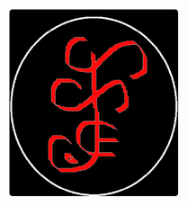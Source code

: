 <div style="display: flex; align-items: center; height: 100vh;">
  <img src="recursos/img/web/x.png" alt="Logo Personal" style="width: 300px; height: auto; border-radius: 5px;">
</div>

# Documentación del Framework [SETHAR]

# Descripción
El Framework SETHAR es una herramienta diseñada para facilitar el desarrollo de aplicaciones web en PHP. Proporciona una estructura organizada y componentes reutilizables para acelerar el proceso de desarrollo y mejorar la mantenibilidad del código. Basado en el patron Modelo-Vista-Controlador + Componentes siendo asi un modelo hibrido.

# Estructura del proyecto
Puede ver las especificaciones en el archivo "componentes/xml/Estructura_Framework.xml"
El proyecto sigue la siguiente estructura de carpetas:

- **app**: Contiene la lógica de la aplicación.
  - **App.php**: Frontcontroller de la aplicacion.
  - **Base_Datos.php**: conexion a la base de datos.
  - **Configuracion.php**: configuracion de credenciales.
  - **Controlador.php**: clase padre provedora de herramientas al los controladores.
  - **Modelo.php**: clase padre provedora de herramientas al los modelos.
  - **Vista.php**: clase proveedora de las rutas y recursos del sistema.

- **componentes**:
  - **base de datos**: Aquí encontrarás archivos relacionados con la configuración y manejo de la base de datos, como la conexión y las consultas SQL.
  - **bat**: carpeta contenedora de archivos bat, podras encontrar ejecutables que te proporcionaran ayuda.
  - **clases**: componente de clases con herramientas y funcionalidades para el sistema.
  - **interface**: Puedes tener interfaces que definan contratos para componentes específicos de tu aplicación, como autenticación, envío de correos electrónicos, etc.
  - **json**: Aquí puedes almacenar archivos json asi como optener los proporsionados por el framework.
  - **logs**: Aquí puedes almacenar archivos de registro (logs) para rastrear errores o eventos importantes en tu aplicación.
  - **pruebas**: Contiene ejemplo de las funcionalidades.
  - **TCPDF**: Librera de manejo de pdf.
  - **tests**: Puedes tener archivos de prueba para tus componentes, utilizando una herramienta de pruebas como PHPUnit.
  - **traits**: Aquí puedes tener traits reutilizables que contengan métodos comunes que se pueden usar en múltiples clases.
  - **validacion**: Puedes tener archivos relacionados con la validación de datos, como reglas de validación y funciones de validación personalizadas.
  - **vendor**: Esta carpeta puede ser generada por Composer y contendría las dependencias de terceros instaladas en tu proyecto.

- **controlador**: carpeta donde guararas los controladores del sistema
  - **interface**: Aquí puedes tener interfaces que definan contratos para tus controladores, lo que ayuda a establecer un estándar en los métodos que deben implementar.
  - **propiedades**: Puedes tener archivos que contengan definiciones de propiedades y constantes que se utilizan en tus controladores.

- **modelo**: carpeta donde guararas los modelos del sistema
  - **entidades**: Aquí puedes tener clases que representen las entidades o modelos de tu aplicación, mapeando a tablas de la base de datos.
  - **interface**: Puedes tener interfaces que definan contratos para tus modelos, especificando los métodos que deben implementar.

- **recursos**:
  - **css**: Aquí puedes almacenar tus archivos CSS para estilos personalizados.
  - **js**: Puedes tener tus archivos JavaScript para funcionalidades interactivas del lado del cliente.
  - **img**: Aquí puedes guardar las imágenes utilizadas en tu aplicación.
  - **plugins**: Puedes incluir bibliotecas o complementos de terceros utilizados en tu aplicación.
  - **scss**: Si utilizas Sass para escribir tus estilos, puedes tener archivos .scss aquí que se compilen en CSS.

- **vista**:
  - **ejemplo**: Ejemplo de una vista específica.
    - **css**: Aquí puedes almacenar los archivos CSS específicos para el módulo "ejemplo".
    - **js**: Aquí puedes tener los archivos JavaScript específicos para el módulo "ejemplo".
    - **modal**: Aquí puedes tener archivos relacionados con los modales específicos para el módulo "ejemplo".
  - **publico**: Aquí puedes tener archivos de plantillas para las páginas públicas de tu aplicación.
  - **privado**: Puedes tener archivos de plantillas para las páginas privadas o con acceso restringido.

- **index.php**: Punto de entrada de la aplicación.


# Configuración inicial
Antes de comenzar a utilizar el framework, sigue los siguientes pasos de configuración:

1. Clone el repositorio [https://github.com/cheche482010/SETHAR] en tu entorno local.
2. Instala las dependencias ejecutando el comando "composer install" en la raíz del proyecto.
3. Configura la conexión a la base de datos en el archivo de configuración "APP/Configuracion.php.php".

```php 
class Configuracion
{
    const TITULO = "SETHAR";
    
    const CREDENCIALES = [
        'Mysql' => [
            'Servidor'   => 'mysql',
            'Host'       => 'localhost',
            'Base_Datos' => 'ejemplo',
            'Puerto'     => '3306',
            'Usuario'    => 'root',
            'Contraseña' => 'root',
        ],
    ];
}
```

4. Realiza otras configuraciones necesarias según tus requisitos específicos.

# Uso del framework
El framework ofrece una estructura y componentes reutilizables para facilitar el desarrollo de aplicaciones web en PHP. A continuación, se describen los principales componentes del framework y cómo utilizarlos:

## Creación de Plantillas
El script "crear_modulo.bat" ubicado en la carpeta "componentes/bat" permite crear plantillas de módulos de forma automatizada. Este script realiza las siguientes acciones:

1. Solicita al usuario el nombre del nuevo módulo.
2. Utiliza PowerShell para generar archivos de modelo, entidad, controlador, propiedades y validación con el nombre proporcionado.
3. Ofrece la opción de crear la plantilla de validación para el módulo.

## Controladores
Los controladores se encuentran en la carpeta "controlador" y son responsables de manejar las solicitudes y generar las respuestas correspondientes. Sigue las pautas establecidas en la documentación del framework para crear nuevos controladores.

```php 
class Ejmplo extends Controlador
{
   
    public function __construct()
    {
        parent::__construct();
    }

    public function Cargar_Vistas()
    {
        Vista::Ejmplo('index');
    }
} 
```

## Modelos
Los modelos se encuentran en la carpeta "modelo" y representan la lógica de negocio y la interacción con la base de datos. Sigue las pautas establecidas en la documentación del framework para crear nuevos modelos.

```php
class Ejemplo_Modelo extends Modelo
{
    public function __construct()
    {
        parent::__construct();
    }

    public function Configurar(array $configuracion): self
    {
        $this->configuracion = $configuracion;
        $this->SQL           = isset($this->configuracion['sql']) ? $this->configuracion['sql'] : null;
        $this->datos         = isset($this->configuracion['datos']) ? $this->configuracion['datos'] : null;
        $this->opciones      = isset($this->configuracion['opciones']) ? array_merge($this->opciones_predeterminadas, $this->configuracion['opciones']) : $this->opciones_predeterminadas;
        return $this;
    }

    public function Sentencia():  ? string
    {
        $this->class = new Clases("Ejemplo_Modelo");
        return $this->class->verificar_funcion($this->SQL) ? $this->{$this->SQL}() : Errores::Capturar()->Personalizado('No existe la funcion : ' . $this->SQL . "() \nEn la clase: " . $this->class->nombre_clase() . "\nArchivo: " . __FILE__);
    }

    /**
     * Administra el modelo y ejecuta la sentencia actual.
     *
     * @return mixed Resultado de la operación.
     */
    public function Administrar() : mixed
    {
        $this->sentencia = $this->Sentencia();
        try {
            $this->resultado = $this->Ejecutar(
                $this->sentencia,
                $this->datos,
                $this->opciones['forzado'],
                $this->opciones['transaccion'],
                $this->opciones['tipo_valor'],
                $this->opciones['ultimo_id'],
                $this->opciones['cache'],
                $this->opciones['filtrado']
            );
            $this->Desconectar();
            return $this->resultado;
        } catch (PDOException $e) {
            Errores::Capturar()->Manejo_Excepciones($e);
        }
    }

}  
```

# Sentencias
Para el manejo de sentencias se agrupan por funciones privadas que especifican su uso o llamandalas por codigos para emnumerar las sentencias.

```php
    /**
     * Ejemplo de una sentencia SQL personalizada.
     *
     * @return string Sentencia SQL personalizada.
     */

    private function Consultar_Usuario(): string
    {
        return "SELECT * FROM Usuarios";
    }

    private function SQL_01(): string
    {
        return "SELECT * FROM Usuarios";
    }
```

## Vistas
Las vistas se encuentran en la carpeta "vista" y son responsables de mostrar la interfaz de usuario al usuario final. Organiza las vistas en subcarpetas según la funcionalidad o el contexto.

```php
<!DOCTYPE html>
<html lang="es">
    <head>
        <?php Vista::Recursos("Meta"); ?>
        <?php Vista::Recursos("Titulo"); ?>
        <?php Vista::Recursos("Estilos"); ?>
    </head>

    <body class="hold-transition text-sm layout-top-nav layout-fixed layout-navbar-fixed layout-footer-fixed" id="body">
        <main class="wrapper">
            <?php Vista::Recursos("Navbar"); ?>
            <!-- Contenido de la pagina -->
            <div class="content-wrapper">
                <?php Vista::Recursos("Contenido"); ?>
            </div>
            <!-- /.content-wrapper -->
            <?php Vista::Recursos("Footer"); ?>
        </main>
        <?php Vista::Recursos("Script"); ?>
    </body>
</html>  
```

## Configuración adicional
Si necesitas configurar componentes adicionales, como el enrutamiento, la autenticación, la validación o cualquier otro componente proporcionado por el framework, consulta la documentación específica de cada componente en la carpeta "componentes".

```php
use Componentes\Funciones\(nombre de trait);

class Ejemplo extends Controlador
{
    use Archivos;
    use Arrays;
    use Cadenas;
    use Codigos_Unicos;
    use Componentes;
    use Correos;
    use Encriptacion;
    use Entidades;
    use Html;
    use Imagenes;
    use Json;
    use Mensajes;
    use PDF;
    use Sesiones;
    use Tiempo;
    use Traductociones;
    use URL;
    use Validacion;
    use Xml;

    public function __construct()
    {
        parent::__construct();
    }

    public function Cargar_Vistas()
    {
        Vista::Ejemplo('index');
    }
}
```
# Paquetes Instalados

El Framework SETHAR utiliza varios paquetes de terceros para mejorar su funcionalidad y ofrecer características adicionales. A continuación se describen los paquetes instalados en el framework:

- **doctrine/dbal**: Versión "^3.3". Este paquete proporciona una capa de abstracción para interactuar con la base de datos utilizando la biblioteca Doctrine DBAL. Permite ejecutar consultas SQL, gestionar la conexión a la base de datos y trabajar con diferentes tipos de datos.

- **doctrine/orm**: Versión "^2.14". Doctrine ORM es una biblioteca de mapeo objeto-relacional (ORM) que proporciona una forma conveniente de trabajar con la base de datos utilizando modelos y entidades. Facilita la manipulación de los datos almacenados en la base de datos y ofrece funcionalidades avanzadas como consultas, relaciones entre entidades y generación de esquemas.

- **doctrine/cache**: Versión "^1.11". Este paquete proporciona una capa de abstracción para trabajar con la caché en el framework. Permite almacenar y recuperar datos en caché, lo que mejora el rendimiento de la aplicación al reducir la necesidad de realizar operaciones costosas.

- **doctrine/annotations**: Versión "^1.0". Doctrine Annotations es una biblioteca que permite utilizar anotaciones en el código PHP para definir metadatos adicionales. Estos metadatos se utilizan, por ejemplo, en el mapeo de objetos a la base de datos o en la configuración de rutas en el enrutador del framework.

- **monolog/monolog**: Versión "^2.9". Monolog es una biblioteca de registro (logging) para PHP que permite registrar mensajes y eventos en diferentes canales y formatos. Proporciona flexibilidad en la configuración del registro y facilita la depuración y monitorización de la aplicación.

- **tedivm/stash**: Versión "^0.17.6". Stash es una biblioteca de almacenamiento en caché que permite almacenar y recuperar datos en caché de manera eficiente. Ofrece diferentes adaptadores de almacenamiento (como archivos, memoria y bases de datos) y opciones avanzadas de configuración.

- **tedivm/jshrink**: Versión "^1.6". JShrink es una biblioteca para minificar y comprimir código JavaScript. Permite reducir el tamaño de los archivos JavaScript para mejorar el rendimiento de la aplicación web al reducir el tiempo de carga de la página.

- **cache/filesystem-adapter**: Versión "^1.1". Este paquete proporciona un adaptador para el almacenamiento en caché utilizando el sistema de archivos. Permite almacenar y recuperar datos en caché utilizando archivos en el sistema de archivos del servidor.

- **phpmailer/phpmailer**: Versión "^6.8". PHPMailer es una biblioteca de envío de correos electrónicos en PHP. Proporciona una interfaz sencilla para enviar correos electrónicos con capacidades avanzadas, como adjuntar archivos, enviar correos en formato HTML y utilizar protocolos de seguridad.

Estos paquetes son utilizados en el framework para agregar funcionalidades adicionales y mejorar la experiencia de desarrollo al trabajar con el framework SETHAR.

# Contribución
¡Nos encantaría recibir contribuciones de la comunidad! Si deseas contribuir al desarrollo del framework, consulta las pautas de contribución en el archivo CONTRIBUTING.md en la raíz del proyecto.
